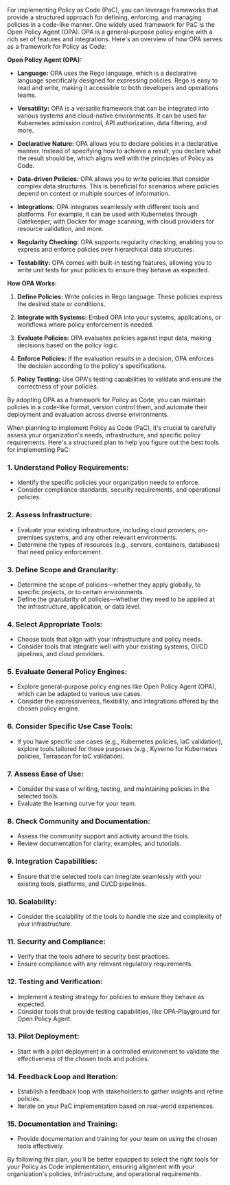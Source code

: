 For implementing Policy as Code (PaC), you can leverage frameworks that provide a structured approach for defining, enforcing, and managing policies in a code-like manner. One widely used framework for PaC is the Open Policy Agent (OPA). OPA is a general-purpose policy engine with a rich set of features and integrations. Here's an overview of how OPA serves as a framework for Policy as Code:

**Open Policy Agent (OPA):**

- **Language:** OPA uses the Rego language, which is a declarative language specifically designed for expressing policies. Rego is easy to read and write, making it accessible to both developers and operations teams.

- **Versatility:** OPA is a versatile framework that can be integrated into various systems and cloud-native environments. It can be used for Kubernetes admission control, API authorization, data filtering, and more.

- **Declarative Nature:** OPA allows you to declare policies in a declarative manner. Instead of specifying how to achieve a result, you declare what the result should be, which aligns well with the principles of Policy as Code.

- **Data-driven Policies:** OPA allows you to write policies that consider complex data structures. This is beneficial for scenarios where policies depend on context or multiple sources of information.

- **Integrations:** OPA integrates seamlessly with different tools and platforms. For example, it can be used with Kubernetes through Gatekeeper, with Docker for image scanning, with cloud providers for resource validation, and more.

- **Regularity Checking:** OPA supports regularity checking, enabling you to express and enforce policies over hierarchical data structures.

- **Testability:** OPA comes with built-in testing features, allowing you to write unit tests for your policies to ensure they behave as expected.

**How OPA Works:**

1. **Define Policies:** Write policies in Rego language. These policies express the desired state or conditions.

2. **Integrate with Systems:** Embed OPA into your systems, applications, or workflows where policy enforcement is needed.

3. **Evaluate Policies:** OPA evaluates policies against input data, making decisions based on the policy logic.

4. **Enforce Policies:** If the evaluation results in a decision, OPA enforces the decision according to the policy's specifications.

5. **Policy Testing:** Use OPA's testing capabilities to validate and ensure the correctness of your policies.

By adopting OPA as a framework for Policy as Code, you can maintain policies in a code-like format, version control them, and automate their deployment and evaluation across diverse environments.


When planning to implement Policy as Code (PaC), it's crucial to carefully assess your organization's needs, infrastructure, and specific policy requirements. Here's a structured plan to help you figure out the best tools for implementing PaC:

### 1. **Understand Policy Requirements:**
   - Identify the specific policies your organization needs to enforce.
   - Consider compliance standards, security requirements, and operational policies.

### 2. **Assess Infrastructure:**
   - Evaluate your existing infrastructure, including cloud providers, on-premises systems, and any other relevant environments.
   - Determine the types of resources (e.g., servers, containers, databases) that need policy enforcement.

### 3. **Define Scope and Granularity:**
   - Determine the scope of policies—whether they apply globally, to specific projects, or to certain environments.
   - Define the granularity of policies—whether they need to be applied at the infrastructure, application, or data level.

### 4. **Select Appropriate Tools:**
   - Choose tools that align with your infrastructure and policy needs.
   - Consider tools that integrate well with your existing systems, CI/CD pipelines, and cloud providers.

### 5. **Evaluate General Policy Engines:**
   - Explore general-purpose policy engines like Open Policy Agent (OPA), which can be adapted to various use cases.
   - Consider the expressiveness, flexibility, and integrations offered by the chosen policy engine.

### 6. **Consider Specific Use Case Tools:**
   - If you have specific use cases (e.g., Kubernetes policies, IaC validation), explore tools tailored for those purposes (e.g., Kyverno for Kubernetes policies, Terrascan for IaC validation).

### 7. **Assess Ease of Use:**
   - Consider the ease of writing, testing, and maintaining policies in the selected tools.
   - Evaluate the learning curve for your team.

### 8. **Check Community and Documentation:**
   - Assess the community support and activity around the tools.
   - Review documentation for clarity, examples, and tutorials.

### 9. **Integration Capabilities:**
   - Ensure that the selected tools can integrate seamlessly with your existing tools, platforms, and CI/CD pipelines.

### 10. **Scalability:**
   - Consider the scalability of the tools to handle the size and complexity of your infrastructure.

### 11. **Security and Compliance:**
   - Verify that the tools adhere to security best practices.
   - Ensure compliance with any relevant regulatory requirements.

### 12. **Testing and Verification:**
   - Implement a testing strategy for policies to ensure they behave as expected.
   - Consider tools that provide testing capabilities, like OPA-Playground for Open Policy Agent.

### 13. **Pilot Deployment:**
   - Start with a pilot deployment in a controlled environment to validate the effectiveness of the chosen tools and policies.

### 14. **Feedback Loop and Iteration:**
   - Establish a feedback loop with stakeholders to gather insights and refine policies.
   - Iterate on your PaC implementation based on real-world experiences.

### 15. **Documentation and Training:**
   - Provide documentation and training for your team on using the chosen tools effectively.

By following this plan, you'll be better equipped to select the right tools for your Policy as Code implementation, ensuring alignment with your organization's policies, infrastructure, and operational requirements.